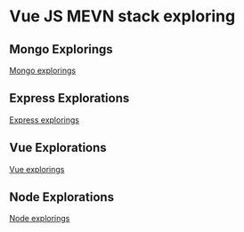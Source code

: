 # Vue JS MEVN stack exploring

## Mongo Explorings
[Mongo explorings]()
## Express Explorations
[Express explorings](adf)
## Vue Explorations
[Vue explorings](VUE_js_very_basic/vue_js_findings.md)
## Node Explorations
[Node explorings](adf)